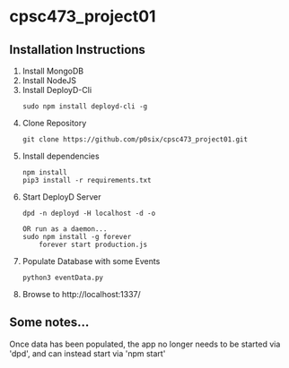 # cpsc473_project01

## Installation Instructions

1. Install MongoDB
2. Install NodeJS
3. Install DeployD-Cli
    ```
    sudo npm install deployd-cli -g
    ```
3. Clone Repository
    ```
    git clone https://github.com/p0six/cpsc473_project01.git
    ```
4. Install dependencies
    ```
    npm install
    pip3 install -r requirements.txt
    ```
5. Start DeployD Server
    ```
    dpd -n deployd -H localhost -d -o

	OR run as a daemon...
	sudo npm install -g forever
        forever start production.js

    ```
6. Populate Database with some Events
    ```
    python3 eventData.py
    ```
7. Browse to http://localhost:1337/

## Some notes...
Once data has been populated, the app no longer needs to be started via 'dpd', and can instead start via 'npm start'

